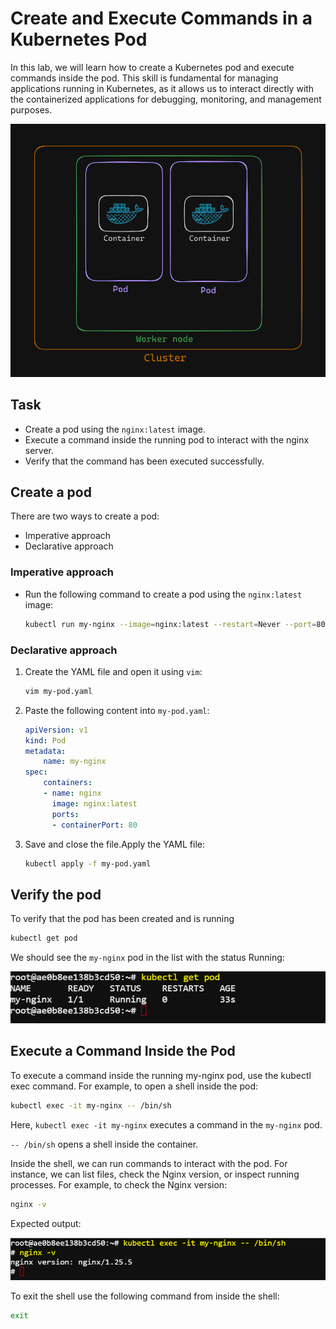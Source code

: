 # Create and Execute Commands in a Kubernetes Pod

In this lab, we will learn how to create a Kubernetes pod and execute commands inside the pod. This skill is fundamental for managing applications running in Kubernetes, as it allows us to interact directly with the containerized applications for debugging, monitoring, and management purposes.

![alt text](./images/image-2.png)


## Task

- Create a pod using the `nginx:latest` image.
- Execute a command inside the running pod to interact with the nginx server.
- Verify that the command has been executed successfully.


## Create a pod

There are two ways to create a pod: 
- Imperative approach
- Declarative approach

###  Imperative approach

- Run the following command to create a pod using the `nginx:latest` image:

    ```bash
    kubectl run my-nginx --image=nginx:latest --restart=Never --port=80
    ```

### Declarative approach

1. Create the YAML file and open it using `vim`:

    ```bash
    vim my-pod.yaml
    ```

2. Paste the following content into `my-pod.yaml`:

    ```yaml
    apiVersion: v1
    kind: Pod
    metadata:
        name: my-nginx
    spec:
        containers:
        - name: nginx
          image: nginx:latest
          ports:
          - containerPort: 80
    ```

3. Save and close the file.Apply the YAML file:

    ```bash
    kubectl apply -f my-pod.yaml
    ```


## Verify the pod
To verify that the pod has been created and is running

``` bash
kubectl get pod
```

We should see the `my-nginx` pod in the list with the status Running:

![alt text](./images/image.png)

##  Execute a Command Inside the Pod

To execute a command inside the running my-nginx pod, use the kubectl exec command. For example, to open a shell inside the pod:

```bash
kubectl exec -it my-nginx -- /bin/sh
```

Here, `kubectl exec -it my-nginx` executes a command in the `my-nginx` pod.

`-- /bin/sh` opens a shell inside the container.

Inside the shell, we can run commands to interact with the pod. For instance, we can list files, check the Nginx version, or inspect running processes. For example, to check the Nginx version:

```bash
nginx -v
```

Expected output:

![alt text](./images/image-1.png)

To exit the shell use the following command from inside the shell:

```bash
exit 
```